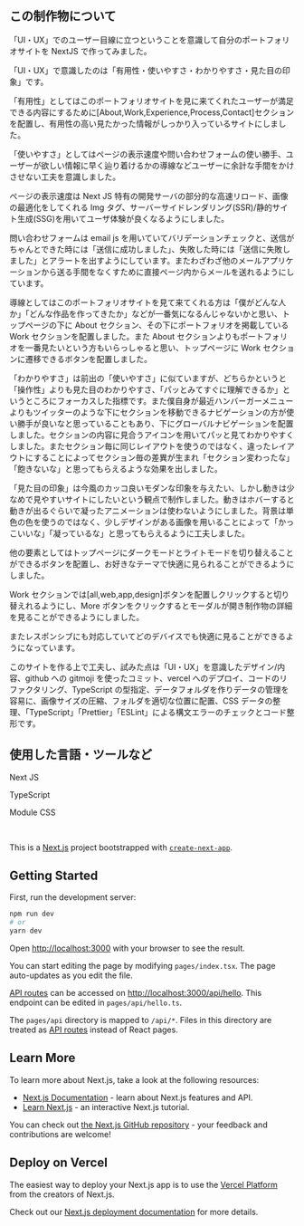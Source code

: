 ## この制作物について

「UI・UX」でのユーザー目線に立つということを意識して自分のポートフォリオサイトを NextJS で作ってみました。

「UI・UX」で意識したのは「有用性・使いやすさ・わかりやすさ・見た目の印象」です。

「有用性」としてはこのポートフォリオサイトを見に来てくれたユーザーが満足できる内容にするために[About,Work,Experience,Process,Contact]セクションを配置し、有用性の高い見たかった情報がしっかり入っているサイトにしました。

「使いやすさ」としてはページの表示速度や問い合わせフォームの使い勝手、ユーザーが欲しい情報に早く辿り着けるかの導線などユーザーに余計な手間をかけさせない工夫を意識しました。

ページの表示速度は Next JS 特有の開発サーバの部分的な高速リロード、画像の最適化をしてくれる Img タグ、サーバーサイドレンダリング(SSR)/静的サイト生成(SSG)を用いてユーザ体験が良くなるようにしました。

問い合わせフォームは email js を用いていてバリデーションチェックと、送信がちゃんとできた時には「送信に成功しました」、失敗した時には「送信に失敗しました」とアラートを出すようにしています。またわざわざ他のメールアプリケーションから送る手間をなくすために直接ページ内からメールを送れるようにしています。

導線としてはこのポートフォリオサイトを見て来てくれる方は「僕がどんな人か」「どんな作品を作ってきたか」などが一番気になるんじゃないかと思い、トップページの下に About セクション、その下にポートフォリオを掲載している Work セクションを配置しました。また About セクションよりもポートフォリオを一番見たいという方もいらっしゃると思い、トップページに Work セクションに遷移できるボタンを配置しました。

「わかりやすさ」は前出の「使いやすさ」に似ていますが、どちらかというと「操作性」よりも見た目のわかりやすさ、「パッとみてすぐに理解できるか」というところにフォーカスした指標です。また僕自身が最近ハンバーガーメニューよりもツイッターのような下にセクションを移動できるナビゲーションの方が使い勝手が良いなと思っていることもあり、下にグローバルナビゲーションを配置しました。セクションの内容に見合うアイコンを用いてパッと見てわかりやすくしました。またセクション毎に同じレイアウトを使うのではなく、違ったレイアウトにすることによってセクション毎の差異が生まれ「セクション変わったな」「飽きないな」と思ってもらえるような効果を出しました。

「見た目の印象」は今風のカッコ良いモダンな印象を与えたい、しかし動きは少なめで見やすいサイトにしたいという観点で制作しました。動きはホバーすると動きが出るぐらいで凝ったアニメーションは使わないようにしました。背景は単色の色を使うのではなく、少しデザインがある画像を用いることによって「かっこいいな」「凝っているな」と思ってもらえるように工夫しました。

他の要素としてはトップページにダークモードとライトモードを切り替えることができるボタンを配置し、お好きなテーマで快適に見られることができるようにしました。

Work セクションでは[all,web,app,design]ボタンを配置しクリックすると切り替えれるようにし、More ボタンをクリックするとモーダルが開き制作物の詳細を見ることができるようにしました。

またレスポンシブにも対応していてどのデバイスでも快適に見ることができるようになっています。

このサイトを作る上で工夫し、試みた点は「UI・UX」を意識したデザイン/内容、github への gitmoji を使ったコミット、vercel へのデプロイ、コードのリファクタリング、TypeScript の型指定、データフォルダを作りデータの管理を容易に、画像サイズの圧縮、フォルダを適切な位置に配置、CSS データの整理、「TypeScript」「Prettier」「ESLint」による構文エラーのチェックとコード整形です。

## 使用した言語・ツールなど

Next JS

TypeScript

Module CSS

<br>

This is a [Next.js](https://nextjs.org/) project bootstrapped with [`create-next-app`](https://github.com/vercel/next.js/tree/canary/packages/create-next-app).

## Getting Started

First, run the development server:

```bash
npm run dev
# or
yarn dev
```

Open [http://localhost:3000](http://localhost:3000) with your browser to see the result.

You can start editing the page by modifying `pages/index.tsx`. The page auto-updates as you edit the file.

[API routes](https://nextjs.org/docs/api-routes/introduction) can be accessed on [http://localhost:3000/api/hello](http://localhost:3000/api/hello). This endpoint can be edited in `pages/api/hello.ts`.

The `pages/api` directory is mapped to `/api/*`. Files in this directory are treated as [API routes](https://nextjs.org/docs/api-routes/introduction) instead of React pages.

## Learn More

To learn more about Next.js, take a look at the following resources:

- [Next.js Documentation](https://nextjs.org/docs) - learn about Next.js features and API.
- [Learn Next.js](https://nextjs.org/learn) - an interactive Next.js tutorial.

You can check out [the Next.js GitHub repository](https://github.com/vercel/next.js/) - your feedback and contributions are welcome!

## Deploy on Vercel

The easiest way to deploy your Next.js app is to use the [Vercel Platform](https://vercel.com/new?utm_medium=default-template&filter=next.js&utm_source=create-next-app&utm_campaign=create-next-app-readme) from the creators of Next.js.

Check out our [Next.js deployment documentation](https://nextjs.org/docs/deployment) for more details.
